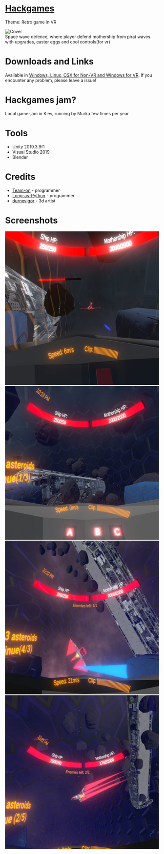 # [Hackgames](https://www.facebook.com/hackgames.in.ua)
Theme: Retro game in VR

![Cover](Screenshots/CoverNonVr.png)  
Space wave defence, where player defend mothership from pirat waves with upgrades, easter eggs and cool controls(for vr)

# Downloads and Links
Available in [Windows, Linux, OSX for Non-VR and Windows for VR](https://teamon.itch.io/space-fighter-trainer). If you encounter any problem, please leave a issue!  

# Hackgames jam?
Local game-jam in Kiev, running by Murka few times per year

# Tools
 * Unity 2019.3.9f1
 * Visual Studio 2019
 * Blender

# Credits
 * [Team-on](https://github.com/Team-on) - programmer
 * [Long-as-Python](https://github.com/Long-as-Python) - programmer
 * [durnevigor](https://sketchfab.com/durnevigor) - 3d artist

# Screenshots
![Screenshot1](Screenshots/20200510013529_1.jpg)  
![Screenshot2](Screenshots/20200510221953_1.jpg)  
![Screenshot3](Screenshots/20200510222024_1.jpg)  
![Screenshot4](Screenshots/20200510222137_1.jpg)  
